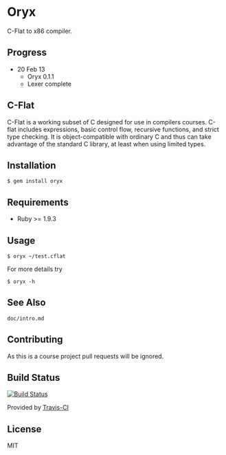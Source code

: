 # Oryx
C-Flat to x86 compiler.

## Progress

- 20 Feb 13
    + Oryx 0.1.1
    + Lexer complete

## C-Flat
C-Flat is a working subset of C designed for use in compilers courses. C-flat includes expressions, basic control flow, recursive functions, and strict type checking. It is object-compatible with ordinary C and thus can take advantage of the standard C library, at least when using limited types.

## Installation

    $ gem install oryx

## Requirements

- Ruby >= 1.9.3

## Usage

    $ oryx ~/test.cflat

For more details try

    $ oryx -h

## See Also

`doc/intro.md`


## Contributing
As this is a course project pull requests will be ignored.

## Build Status
[![Build Status](https://travis-ci.org/rampantmonkey/oryx.png?branch=master)](https://travis-ci.org/rampantmonkey/oryx)

Provided by [Travis-CI](http://travis-ci.org)

## License

MIT
